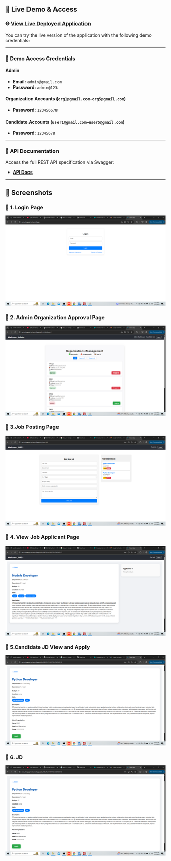 ## 🔗 Live Demo & Access

### 🌐 [View Live Deployed Application](https://recruiterapp-test.vercel.app)

You can try the live version of the application with the following demo credentials:

---

### 🔐 Demo Access Credentials

#### Admin
- **Email:** `admin@gmail.com`
- **Password:** `admin@123`

#### Organization Accounts (`org1@gmail.com`–`org5@gmail.com`)
- **Password:** `123456678`

#### Candidate Accounts (`user1@gmail.com`–`user5@gmail.com`)
- **Password:** `12345678`

---

### 📄 API Documentation
Access the full REST API specification via Swagger:
- **[API Docs](http://45.129.86.64:8000/api-docs)**

---

## 📸 Screenshots

### 🔹 1. Login Page  
![1](https://github.com/prasadjoshi738/recruiterapp/raw/main/screenshots/1.png)

### 🔹 2. Admin Organization Approval Page  
![2](https://github.com/prasadjoshi738/recruiterapp/raw/main/screenshots/2.png)

### 🔹 3.Job Posting Page 
![3](https://github.com/prasadjoshi738/recruiterapp/raw/main/screenshots/3.png)

### 🔹 4. View Job Applicant Page  
![4](https://github.com/prasadjoshi738/recruiterapp/raw/main/screenshots/4.png)

### 🔹 5.Candidate JD View and Apply
![6](https://github.com/prasadjoshi738/recruiterapp/raw/main/screenshots/6.png)

### 🔹 6. JD
![7](https://github.com/prasadjoshi738/recruiterapp/raw/main/screenshots/7.png)

